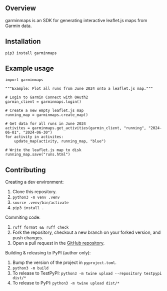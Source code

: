 ## Overview
garminmaps is an SDK for generating interactive leaflet.js maps from Garmin data.

## Installation
``` 
pip3 install garminmaps
```

## Example usage
```
import garminmaps

"""Example: Plot all runs from June 2024 onto a leaflet.js map."""

# Login to Garmin Connect with OAuth2
garmin_client = garminmaps.login()

# Create a new empty leaflet.js map
running_map = garminmaps.create_map()

# Get data for all runs in June 2024
activites = garminmaps.get_activities(garmin_client, "running", "2024-06-01", "2024-06-30")
for activity in activites:
    update_map(activity, running_map, "blue")

# Write the leaflet.js map to disk
running_map.save("runs.html")
```

## Contributing
Creating a dev environment:
1. Clone this repository.
2. `python3 -m venv .venv`
3. `source .venv/bin/activate`
4. `pip3 install .`

Commiting code:
1. `ruff format && ruff check`
2. Fork the repository, checkout a new branch on your forked version, and push changes.
3. Open a pull request in the [GitHub repository](https://github.com/doorlay/garminmaps/pulls).

Building & releasing to PyPI (author only):
1. Bump the version of the project in `pyproject.toml`.
2. `python3 -m build`
3. To release to TestPyPI: `python3 -m twine upload --repository testpypi dist/*`
4. To release to PyPI: `python3 -m twine upload dist/*`

<!-- ## Future Work
- Add support for range-based plotting
- Superimpose activity data onto the graph
- Use Wails to turn this into an actual application. Use in-browser SSO.
- Drop down menu in the upper left for each type of activity, color-coded. When you select a type, only those types are displayed
- For each activity type, group activities in a similar location and allow selection of that location. When selected, navigate to that region on the map.
- For each activity, display information on click. e.g. when you click on a run, you get distance, pace, bpm, calories burned, etc. 
- hand-roll GPX parsing to lower dependencies. Maybe the same for mapping, auth -->